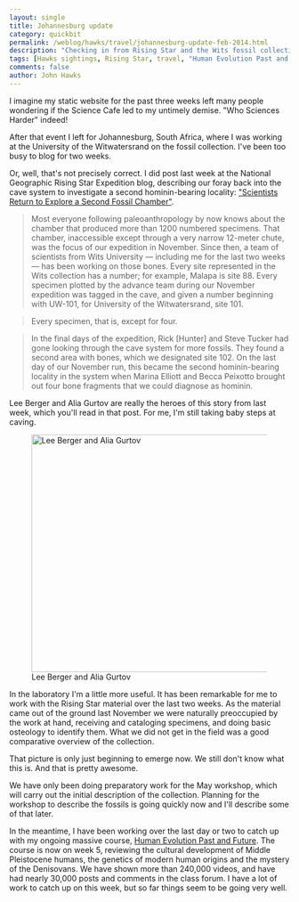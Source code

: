 ```yaml
---
layout: single 
title: Johannesburg update
category: quickbit
permalink: /weblog/hawks/travel/johannesburg-update-feb-2014.html
description: "Checking in from Rising Star and the Wits fossil collection" 
tags: [Hawks sightings, Rising Star, travel, "Human Evolution Past and Future"] 
comments: false 
author: John Hawks 
---
```



I imagine my static website for the past three weeks left many people wondering if the Science Cafe led to my untimely demise. "Who Sciences Harder" indeed! 

After that event I left for Johannesburg, South Africa, where I was working at the University of the Witwatersrand on the fossil collection. I've been too busy to blog for two weeks. 

Or, well, that's not precisely correct. I did post last week at the National Geographic Rising Star Expedition blog, describing our foray back into the cave system to investigate a second hominin-bearing locality: <a href="http://newswatch.nationalgeographic.com/2014/02/20/scientists-return-to-explore-a-second-fossil-chamber/">"Scientists Return to Explore a Second Fossil Chamber"</a>. 

<blockquote>Most everyone following paleoanthropology by now knows about the chamber that produced more than 1200 numbered specimens. That chamber, inaccessible except through a very narrow 12-meter chute, was the focus of our expedition in November. Since then, a team of scientists from Wits University — including me for the last two weeks — has been working on those bones. Every site represented in the Wits collection has a number; for example, Malapa is site 88. Every specimen plotted by the advance team during our November expedition was tagged in the cave, and given a number beginning with UW-101, for University of the Witwatersrand, site 101.</blockquote>

<blockquote>Every specimen, that is, except for four.</blockquote>

<blockquote>In the final days of the expedition, Rick [Hunter] and Steve Tucker had gone looking through the cave system for more fossils. They found a second area with bones, which we designated site 102. On the last day of our November run, this became the second hominin-bearing locality in the system when Marina Elliott and Becca Peixotto brought out four bone fragments that we could diagnose as hominin.</blockquote>

Lee Berger and Alia Gurtov are really the heroes of this story from last week, which you'll read in that post. For me, I'm still taking baby steps at caving. 

<figure>
<a href="http://www.flickr.com/photos/johnhawks/12639918893/" title="Lee Berger and Alia Gurtov by John Hawks, on Flickr"><img src="http://farm4.staticflickr.com/3736/12639918893_bbe4dac51b_z.jpg" width="640" height="427" alt="Lee Berger and Alia Gurtov"></a>
<figcaption>Lee Berger and Alia Gurtov</figcaption>
</figure>



In the laboratory I'm a little more useful. It has been remarkable for me to work with the Rising Star material over the last two weeks. As the material came out of the ground last November we were naturally preoccupied by the work at hand, receiving and cataloging specimens, and doing basic osteology to identify them. What we did not get in the field was a good comparative overview of the collection. 

That picture is only just beginning to emerge now. We still don't know what this is. And that is pretty awesome. 

We have only been doing preparatory work for the May workshop, which will carry out the initial description of the collection. Planning for the workshop to describe the fossils is going quickly now and I'll describe some of that later. 

In the meantime, I have been working over the last day or two to catch up with my ongoing massive course, <a href="https://class.coursera.org/humanevolution-001">Human Evolution Past and Future</a>. The course is now on week 5, reviewing the cultural development of Middle Pleistocene humans, the genetics of modern human origins and the mystery of the Denisovans. We have shown more than 240,000 videos, and have had nearly 30,000 posts and comments in the class forum. I have a lot of work to catch up on this week, but so far things seem to be going very well. 





